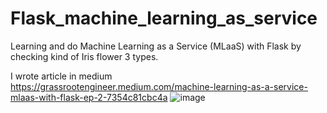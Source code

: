 # Flask_machine_learning_as_service
Learning and do Machine Learning as a Service (MLaaS) with Flask by checking kind of Iris flower 3 types.

I wrote article in medium<br>
https://grassrootengineer.medium.com/machine-learning-as-a-service-mlaas-with-flask-ep-2-7354c81cbc4a
![image](https://user-images.githubusercontent.com/32008598/109540251-caebec00-7af4-11eb-874c-b4fb404d0f05.png)
